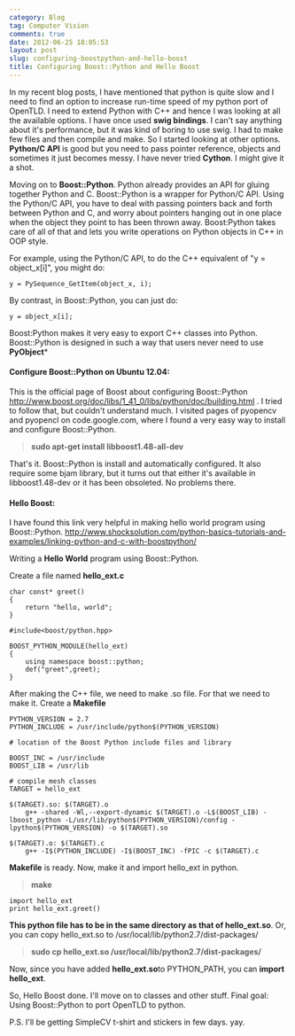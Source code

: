 ```yaml
---
category: Blog
tag: Computer Vision
comments: true
date: 2012-06-25 18:05:53
layout: post
slug: configuring-boostpython-and-hello-boost
title: Configuring Boost::Python and Hello Boost
---
```


In my recent blog posts, I have mentioned that python is quite slow and I need to find an option to increase run-time speed of my python port of OpenTLD. I need to extend Python with C++ and hence I was looking at all the available options. I have once used **swig bindings**. I can't say anything about it's performance, but it was kind of boring to use swig. I had to make few files and then compile and make. So I started looking at other options. **Python/C API** is good but you need to pass pointer reference, objects and sometimes it just becomes messy. I have never tried **Cython**. I might give it a shot. 

Moving on to **Boost::Python**. Python already provides an API for gluing together Python and C. Boost::Python is a wrapper for Python/C API. Using the Python/C API, you have to deal with passing pointers back and forth between Python and C, and worry about pointers hanging out in one place when the object they point to has been thrown away.
Boost:Python takes care of all of that and lets you write operations on Python objects in C++ in OOP style.

For example, using the Python/C API, to do the C++ equivalent of "y = object_x[i]", you might do:

`y = PySequence_GetItem(object_x, i);`

By contrast, in Boost::Python, you can just do:

`y = object_x[i];`

Boost:Python makes it very easy to export C++ classes into Python. Boost::Python is designed in such a way that users never need to use **PyObject***



#### **Configure Boost::Python on Ubuntu 12.04**:



This is the official page of Boost about configuring Boost::Python http://www.boost.org/doc/libs/1_41_0/libs/python/doc/building.html . I tried to follow that, but couldn't understand much. I visited pages of pyopencv and pyopencl on code.google.com, where I found a very easy way to install and configure Boost::Python.



> **sudo apt-get install libboost1.48-all-dev**



That's it. Boost::Python is install and automatically configured. It also require some bjam library, but it turns out that either it's available in libboost1.48-dev or it has been obsoleted. No problems there.



#### **Hello Boost**:


I have found this link very helpful in making hello world program using Boost::Python. http://www.shocksolution.com/python-basics-tutorials-and-examples/linking-python-and-c-with-boostpython/

Writing a **Hello World** program using Boost::Python.

Create a file named **hello_ext.c**
    
    char const* greet()
    {
        return "hello, world";
    }
    
    #include<boost/python.hpp>
    
    BOOST_PYTHON_MODULE(hello_ext)
    {
        using namespace boost::python;
        def("greet",greet);
    }




After making the C++ file, we need to make .so file. For that we need to make it.
Create a **Makefile**
    
    PYTHON_VERSION = 2.7
    PYTHON_INCLUDE = /usr/include/python$(PYTHON_VERSION)
    
    # location of the Boost Python include files and library
    
    BOOST_INC = /usr/include
    BOOST_LIB = /usr/lib
    
    # compile mesh classes
    TARGET = hello_ext
    
    $(TARGET).so: $(TARGET).o
    	g++ -shared -Wl,--export-dynamic $(TARGET).o -L$(BOOST_LIB) -lboost_python -L/usr/lib/python$(PYTHON_VERSION)/config -lpython$(PYTHON_VERSION) -o $(TARGET).so
    
    $(TARGET).o: $(TARGET).c
    	g++ -I$(PYTHON_INCLUDE) -I$(BOOST_INC) -fPIC -c $(TARGET).c




**Makefile** is ready. Now, make it and import hello_ext in python.



> **make**



    
    import hello_ext
    print hello_ext.greet()




**This python file has to be in the same directory as that of hello_ext.so**.
Or, you can copy hello_ext.so to /usr/local/lib/python2.7/dist-packages/



> **sudo cp hello_ext.so /usr/local/lib/python2.7/dist-packages/**



Now, since you have added **hello_ext.so**to PYTHON_PATH, you can **import hello_ext**.

So, Hello Boost done. I'll move on to classes and other stuff. Final goal: Using Boost::Python to port OpenTLD to python.

P.S. I'll be getting SimpleCV t-shirt and stickers in few days. yay.
